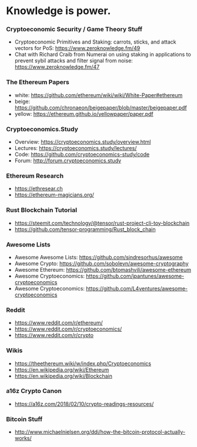 # Knowledge is power.

### Cryptoeconomic Security / Game Theory Stuff
- Cryptoeconomic Primitives and Staking: carrots, sticks, and attack vectors for PoS: https://www.zeroknowledge.fm/49
- Chat with Richard Craib from Numerai on using staking in applications to prevent sybil attacks and filter signal from noise: https://www.zeroknowledge.fm/47

### The Ethereum Papers
- white: https://github.com/ethereum/wiki/wiki/White-Paper#ethereum
- beige: https://github.com/chronaeon/beigepaper/blob/master/beigepaper.pdf
- yellow: https://ethereum.github.io/yellowpaper/paper.pdf

### Cryptoeconomics.Study
- Overview: https://cryptoeconomics.study/overview.html
- Lectures: https://cryptoeconomics.study/lectures/
- Code: https://github.com/cryptoeconomics-study/code
- Forum: http://forum.cryptoeconomics.study

### Ethereum Research
- https://ethresear.ch
- https://ethereum-magicians.org/

### Rust Blockchain Tutorial
- https://steemit.com/technology/@tensor/rust-project-cli-toy-blockchain
- https://github.com/tensor-programming/Rust_block_chain

### Awesome Lists
- Awesome Awesome Lists: https://github.com/sindresorhus/awesome
- Awesome Crypto: https://github.com/sobolevn/awesome-cryptography
- Awesome Ethereum: https://github.com/btomashvili/awesome-ethereum
- Awesome Cryptoeconomics: https://github.com/jpantunes/awesome-cryptoeconomics
- Awesome Cryptoeconomics: https://github.com/L4ventures/awesome-cryptoeconomics

### Reddit
- https://www.reddit.com/r/ethereum/
- https://www.reddit.com/r/cryptoeconomics/
- https://www.reddit.com/r/crypto

### Wikis
- https://theethereum.wiki/w/index.php/Cryptoeconomics
- https://en.wikipedia.org/wiki/Ethereum
- https://en.wikipedia.org/wiki/Blockchain

### a16z Crypto Canon
- https://a16z.com/2018/02/10/crypto-readings-resources/

### Bitcoin Stuff
- http://www.michaelnielsen.org/ddi/how-the-bitcoin-protocol-actually-works/
